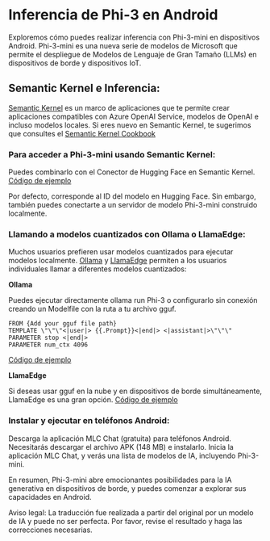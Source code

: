 # **Inferencia de Phi-3 en Android** 

Exploremos cómo puedes realizar inferencia con Phi-3-mini en dispositivos Android. Phi-3-mini es una nueva serie de modelos de Microsoft que permite el despliegue de Modelos de Lenguaje de Gran Tamaño (LLMs) en dispositivos de borde y dispositivos IoT. 

## Semantic Kernel e Inferencia:
[Semantic Kernel](https://github.com/microsoft/semantic-kernel) es un marco de aplicaciones que te permite crear aplicaciones compatibles con Azure OpenAI Service, modelos de OpenAI e incluso modelos locales. Si eres nuevo en Semantic Kernel, te sugerimos que consultes el [Semantic Kernel Cookbook](https://github.com/microsoft/SemanticKernelCookBook?WT.mc_id=aiml-138114-kinfeylo)

### Para acceder a Phi-3-mini usando Semantic Kernel:
Puedes combinarlo con el Conector de Hugging Face en Semantic Kernel. [Código de ejemplo](https://github.com/Azure-Samples/Phi-3MiniSamples/tree/main/semantickernel?WT.mc_id=aiml-138114-kinfeylo)

Por defecto, corresponde al ID del modelo en Hugging Face. Sin embargo, también puedes conectarte a un servidor de modelo Phi-3-mini construido localmente.

### Llamando a modelos cuantizados con Ollama o LlamaEdge:

Muchos usuarios prefieren usar modelos cuantizados para ejecutar modelos localmente.
[Ollama](https://ollama.com/) y [LlamaEdge](https://llamaedge.com) permiten a los usuarios individuales llamar a diferentes modelos cuantizados:

**Ollama**

Puedes ejecutar directamente ollama run Phi-3 o configurarlo sin conexión creando un Modelfile con la ruta a tu archivo gguf.

```
FROM {Add your gguf file path}
TEMPLATE \"\"\"<|user|> {{.Prompt}}<|end|> <|assistant|>\"\"\"
PARAMETER stop <|end|>
PARAMETER num_ctx 4096
```

[Código de ejemplo](https://github.com/Azure-Samples/Phi-3MiniSamples/tree/main/ollama?WT.mc_id=aiml-138114-kinfeylo)

**LlamaEdge** 

Si deseas usar gguf en la nube y en dispositivos de borde simultáneamente, LlamaEdge es una gran opción.
[Código de ejemplo](https://github.com/Azure-Samples/Phi-3MiniSamples/tree/main/wasm?WT.mc_id=aiml-138114-kinfeylo)

### Instalar y ejecutar en teléfonos Android:
Descarga la aplicación MLC Chat (gratuita) para teléfonos Android.
Necesitarás descargar el archivo APK (148 MB) e instalarlo.
Inicia la aplicación MLC Chat, y verás una lista de modelos de IA, incluyendo Phi-3-mini.

En resumen, Phi-3-mini abre emocionantes posibilidades para la IA generativa en dispositivos de borde, y puedes comenzar a explorar sus capacidades en Android.

Aviso legal: La traducción fue realizada a partir del original por un modelo de IA y puede no ser perfecta. Por favor, revise el resultado y haga las correcciones necesarias.